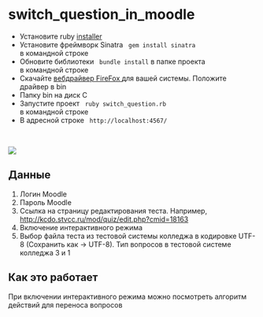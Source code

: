 # switch_question_in_moodle
- Установите ruby <a href = "https://rubyinstaller.org/downloads/">installer</a> <br>
- Установите фреймворк Sinatra <code> gem install sinatra </code><br> в командной строке
- Обновите библиотеки <code> bundle install</code> в папке проекта <br> в командной строке
- Cкачайте <a href = "https://github.com/mozilla/geckodriver/releases"> вебдрайвер FireFox </a> для вашей системы. Положите драйвер в bin
- Папку bin на диск C <br>
- Запустите проект <code> ruby switch_question.rb </code> <br> в командной строке
- В адресной строке <code> http://localhost:4567/ </code> <br>

<br>

<image src = "https://github.com/artemovsergey/switch_question_in_moodle/blob/main/image/%D0%A1%D0%BA%D1%80%D0%B8%D0%BD%D1%88%D0%BE%D1%82%202021-01-15%2019.50.27.png"><image>

## Данные

1. Логин Moodle
2. Пароль Moodle
3. Ссылка на страницу редактирования теста. Например, http://kcdo.stvcc.ru/mod/quiz/edit.php?cmid=18163
4. Включение интерактивного режима
5. Выбор файла теста из тестовой системы колледжа в кодировке UTF-8 (Cохранить как -> UTF-8). Тип вопросов в тестовой системе колледжа 3 и 1

## Как это работает
При включении интерактивного режима можно посмотреть алгоритм действий для переноса вопросов
